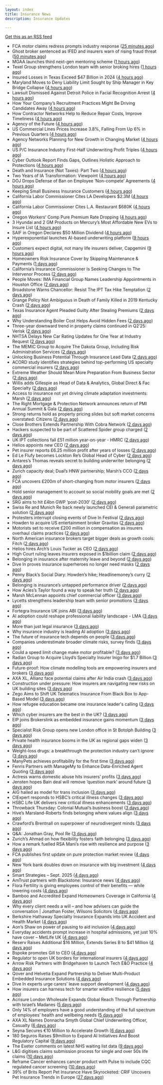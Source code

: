 ```yaml
---
layout: index
title: Insurance News
description: Insurance Updates

---
```


[Get this as an RSS feed](/insurance.rss)

<!-- news_marker starts -->
- FCA motor claims redress prompts industry response ([25 minutes ago](https://www.insurancebusinessmag.com/uk/news/breaking-news/fca-motor-claims-redress-prompts-industry-response-550389.aspx))
- Ghost broker sentenced as IFED and insurers warn of rising fraud threat ([50 minutes ago](https://www.insurancebusinessmag.com/uk/news/breaking-news/ghost-broker-sentenced-as-ifed-and-insurers-warn-of-rising-fraud-threat-550387.aspx))
- MGAA launches third next-gen mentoring scheme ([1 hours ago](https://www.insurancebusinessmag.com/uk/news/breaking-news/mgaa-launches-third-nextgen-mentoring-scheme-550386.aspx))
- Texel Group strengthens London team with senior broking hires ([1 hours ago](https://www.insurancebusinessmag.com/uk/news/breaking-news/texel-group-strengthens-london-team-with-senior-broking-hires-550385.aspx))
- Insured Losses in Texas Exceed $47 Billion in 2024 ([4 hours ago](https://www.insurancejournal.com/magazines/mag-features/2025/09/22/839638.htm))
- Maryland Moves to Deny Liability Limit Sought by Ship Manager in Key Bridge Collapse ([4 hours ago](https://www.insurancejournal.com/magazines/mag-features/2025/09/22/839637.htm))
- Lawsuit Dismissed Against Detroit Police in Facial Recognition Arrest ([4 hours ago](https://www.insurancejournal.com/magazines/mag-features/2025/09/22/839636.htm))
- How Your Company’s Recruitment Practices Might Be Driving Candidates Away ([4 hours ago](https://www.insurancejournal.com/magazines/mag-features/2025/09/22/839635.htm))
- How Contractor Networks Help to Reduce Repair Costs, Improve Timeliness ([4 hours ago](https://www.insurancejournal.com/magazines/mag-features/2025/09/22/839634.htm))
- Agency of the Future ([4 hours ago](https://www.insurancejournal.com/magazines/mag-features/2025/09/22/839633.htm))
- US Commercial Lines Prices Increase 3.8%, Falling From Up 6% in Previous Quarters ([4 hours ago](https://www.insurancejournal.com/magazines/mag-features/2025/09/22/839632.htm))
- Agency Networks Planning for New Growth in Changing Market ([4 hours ago](https://www.insurancejournal.com/magazines/mag-features/2025/09/22/839630.htm))
- US P/C Insurance Industry First-Half Underwriting Profit Triples ([4 hours ago](https://www.insurancejournal.com/magazines/mag-features/2025/09/22/839628.htm))
- Cyber Outlook Report Finds Gaps, Outlines Holistic Approach to Protections ([4 hours ago](https://www.insurancejournal.com/magazines/mag-features/2025/09/22/839627.htm))
- Death and Insurance (Not Taxes): Part Two ([4 hours ago](https://www.insurancejournal.com/magazines/mag-features/2025/09/22/839626.htm))
- Two Years of IA Transformation: Viewpoint ([4 hours ago](https://www.insurancejournal.com/magazines/mag-features/2025/09/22/839625.htm))
- DOJ Drops Defense of Ban on Employee ‘Non-compete’ Agreements ([4 hours ago](https://www.insurancejournal.com/magazines/mag-features/2025/09/22/839624.htm))
- Keeping Small Business Insurance Customers ([4 hours ago](https://www.insurancejournal.com/magazines/mag-editorsnote/2025/09/22/839622.htm))
- California Labor Commissioner Cites LA Developers $2.3M ([4 hours ago](https://www.insurancejournal.com/magazines/mag-features/2025/09/22/839621.htm))
- California Labor Commissioner Cites L.A. Restaurant $680K ([4 hours ago](https://www.insurancejournal.com/magazines/mag-features/2025/09/22/839620.htm))
- Oregon Workers’ Comp Pure Premium Rate Dropping ([4 hours ago](https://www.insurancejournal.com/magazines/mag-features/2025/09/22/839619.htm))
- 3 Hyundai and 2 GM Products on Mercury’s Most Affordable New EVs to Insure List ([4 hours ago](https://www.insurancejournal.com/magazines/mag-features/2025/09/22/839618.htm))
- SAIF in Oregon Declares $50 Million Dividend ([4 hours ago](https://www.insurancejournal.com/magazines/mag-features/2025/09/22/839617.htm))
- Hyperexponential launches AI-based underwriting platform ([9 hours ago](https://www.dig-in.com/news/hyperexponential-launches-ai-based-underwriting-platform))
- Customers expect digital, not many life insurers deliver, Capgemini ([9 hours ago](https://www.dig-in.com/news/customers-expect-digital-not-many-life-insurers-deliver-capgemini))
- Homeowners Risk Insurance Cover by Skipping Maintenance & Payments ([1 days ago](https://insurance-edge.net/2025/09/20/homeowners-risk-insurance-cover-by-skipping-maintenance-payments/))
- California’s Insurance Commissioner Is Seeking Changes to The Intervenor Process ([2 days ago](https://www.insurancejournal.com/news/west/2025/09/19/839886.htm))
- People Moves: IMA Financial Group Names Leadership Appointments in Houston Office ([2 days ago](https://www.insurancejournal.com/news/southcentral/2025/09/19/839874.htm))
- Broadstone Warns Chancellor: Resist The IPT Tax Hike Temptation ([2 days ago](https://insurance-edge.net/2025/09/19/broadstone-warns-chancellor-resist-the-ipt-tax-hike-temptation/))
- Grange Policy Not Ambiguous in Death of Family Killed in 2019 Kentucky Crash ([2 days ago](https://www.insurancejournal.com/news/southeast/2025/09/19/839863.htm))
- Texas Insurance Agent Pleaded Guilty After Stealing Premiums ([2 days ago](https://www.insurancejournal.com/news/southcentral/2025/09/19/839861.htm))
- Why Understanding Boiler Cost Helps Avoid Hidden Fees ([2 days ago](https://insurance-edge.net/2025/09/19/why-understanding-boiler-cost-helps-avoid-hidden-fees/))
- Three-year downward trend in property claims continued in Q2’25: Verisk ([2 days ago](https://www.reinsurancene.ws/three-year-downward-trend-in-property-claims-continued-in-q225-verisk/))
- NHTSA Delays New Car Rating Updates for One Year at Industry Request ([2 days ago](https://www.insurancejournal.com/news/national/2025/09/19/839852.htm))
- The MEMIC Group to Acquire The Dakota Group, Including Risk Administration Services ([2 days ago](https://www.insurancejournal.com/news/midwest/2025/09/19/839856.htm))
- Unlocking Business Potential Through Insurance Lead Data ([2 days ago](https://insurance-edge.net/2025/09/19/unlocking-business-potential-through-insurance-lead-data/))
- ACORD study identifies strategies behind top-performing US specialty commercial insurers ([2 days ago](https://www.reinsurancene.ws/acord-study-identifies-strategies-behind-top-performing-us-specialty-commercial-insurers/))
- Extreme Weather Should Mean More Preparation From Business Sector ([2 days ago](https://insurance-edge.net/2025/09/19/extreme-weather-should-mean-more-preparation-from-business-sector/))
- Willis adds Gillespie as Head of Data & Analytics, Global Direct & Fac Specialty ([2 days ago](https://www.reinsurancene.ws/willis-adds-gillespie-as-head-of-data-analytics-global-direct-fac-specialty/))
- Access to insurance not yet driving climate adaptation investments: Marsh ([2 days ago](https://www.reinsurancene.ws/access-to-insurance-not-yet-driving-climate-adaptation-investments-marsh/))
- The Right Mortgage & Protection Network announces return of PMI Annual Summit & Gala ([2 days ago](https://ifamagazine.com/the-right-mortgage-protection-network-announces-return-of-pmi-annual-summit-gala/))
- Strong returns hold as property pricing slides but soft market concerns overstated: Citizens ([2 days ago](https://www.reinsurancene.ws/strong-returns-hold-as-property-pricing-slides-but-soft-market-concerns-overstated-citizens/))
- Close Brothers Extends Partnership With Cobra Network ([2 days ago](https://insurance-edge.net/2025/09/19/close-brothers-extends-partnership-with-cobra-network/))
- Hackers suspected to be part of Scattered Spider group charged ([2 days ago](https://www.insurancebusinessmag.com/uk/news/cyber/hackers-suspected-to-be-part-of-scattered-spider-group-charged-550292.aspx))
- UK IPT collections fall £51 million year-on-year - HMRC ([2 days ago](https://www.insurancebusinessmag.com/uk/news/breaking-news/uk-ipt-collections-fall-51-million-yearonyear--hmrc-550290.aspx))
- Helios appoints new CEO ([2 days ago](https://www.insurancebusinessmag.com/uk/news/breaking-news/helios-appoints-new-ceo-550289.aspx))
- Pet insurer reports £6.25 million profit after years of losses ([2 days ago](https://www.insurancebusinessmag.com/uk/news/breaking-news/pet-insurer-reports-6-25-million-profit-after-years-of-losses-550288.aspx))
- Ed Le Flufy becomes Lockton Re’s Global Head of Cyber ([2 days ago](https://www.reinsurancene.ws/ed-le-flufy-becomes-lockton-res-global-head-of-cyber/))
- Antares’s Thomas reveals secret to building underwriter belonging ([2 days ago](https://www.postonline.co.uk/people/7959059/antares%E2%80%99s-thomas-reveals-secret-to-building-underwriter-belonging))
- Zurich capacity deal; Dual’s HNW partnership; Marsh’s CCO ([2 days ago](https://www.postonline.co.uk/news/7959062/zurich-capacity-deal-dual%E2%80%99s-hnw-partnership-marsh%E2%80%99s-cco))
- FCA uncovers £200m of short-changing from motor insurers ([2 days ago](https://www.postonline.co.uk/news/7959067/fca-uncovers-%C2%A3200m-of-short-changing-from-motor-insurers))
- Hold senior management to account so social mobility goals are met ([2 days ago](https://www.postonline.co.uk/news/7959058/hold-senior-management-to-account-so-social-mobility-goals-are-met))
- SRG aims to hit £4bn GWP ‘post-2030’ ([2 days ago](https://www.postonline.co.uk/broker/7959060/srg-aims-to-hit-%C2%A34bn-gwp-%E2%80%98post-2030%E2%80%99))
- Swiss Re and Munich Re back newly launched CEI & Generali parametric solution ([2 days ago](https://www.reinsurancene.ws/swiss-re-and-munich-re-back-newly-launched-cei-generali-parametric-solution/))
- Protesters interrupt closing events of Dive In Festival ([2 days ago](https://www.postonline.co.uk/lloyd%E2%80%99slondon/7959065/protesters-interrupt-closing-events-of-dive-in-festival))
- Howden to acquire US entertainment broker Gravitas ([2 days ago](https://www.reinsurancene.ws/howden-to-acquire-us-entertainment-broker-gravitas/))
- Motorists set to receive £200 million in compensation as insurers overhaul claims practices ([2 days ago](https://www.insurancebusinessmag.com/uk/news/auto-motor/motorists-set-to-receive-200-million-in-compensation-as-insurers-overhaul-claims-practices-550282.aspx))
- North American insurance brokers target bigger deals as growth cools: Fitch ([2 days ago](https://www.reinsurancene.ws/north-american-insurance-brokers-target-bigger-deals-as-growth-cools-fitch/))
- Helios hires Arch’s Louis Tucker as CEO ([2 days ago](https://www.reinsurancene.ws/helios-hires-archs-louis-tucker-as-ceo/))
- High Court ruling leaves insurers exposed in $1billion claim ([2 days ago](https://www.insurancebusinessmag.com/uk/news/breaking-news/high-court-ruling-leaves-insurers-exposed-in-1billion-claim-550311.aspx))
- Belonging in insurance after maternity leave and beyond ([2 days ago](https://www.postonline.co.uk/claims/7958185/belonging-in-insurance-after-maternity-leave-and-beyond))
- Dive In proves insurance superheroes no longer need masks ([2 days ago](https://www.postonline.co.uk/people/7958972/dive-in-proves-insurance-superheroes-no-longer-need-masks))
- Penny Black’s Social Diary: Howden’s hike; Headlinemoney’s curry ([2 days ago](https://www.postonline.co.uk/people/7958898/penny-black%E2%80%99s-social-diary-howden%E2%80%99s-hike-headlinemoney%E2%80%99s-curry))
- Belonging is insurance’s untapped performance driver ([2 days ago](https://www.postonline.co.uk/broker/7958271/belonging-is-insurance%E2%80%99s-untapped-performance-driver))
- How Acies’s Taylor found a way to speak her truth ([2 days ago](https://www.postonline.co.uk/commercial/7958176/how-acies%E2%80%99s-taylor-found-a-way-to-speak-her-truth))
- Marsh McLennan appoints chief commercial officer ([3 days ago](https://www.insurancebusinessmag.com/uk/news/breaking-news/marsh-mclennan-appoints-chief-commercial-officer-550241.aspx))
- Lycetts strengthens leadership team with senior promotions ([3 days ago](https://www.insurancebusinessmag.com/uk/news/breaking-news/lycetts-strengthens-leadership-team-with-senior-promotions-550240.aspx))
- Fortegra Insurance UK joins ABI ([3 days ago](https://www.insurancebusinessmag.com/uk/news/breaking-news/fortegra-insurance-uk-joins-abi-550238.aspx))
- AI adoption could reshape professional liability landscape - LMA ([3 days ago](https://www.insurancebusinessmag.com/uk/news/professional-liability/ai-adoption-could-reshape-professional-liability-landscape--lma-550237.aspx))
- More than just legal insurance ([3 days ago](https://www.insurancebusinessmag.com/uk/news/legal-insights/more-than-just-legal-insurance-550046.aspx))
- Why insurance industry is leading AI adoption ([3 days ago](https://www.dig-in.com/opinion/why-insurance-industry-is-leading-ai-adoption))
- The future of insurance tech depends on people ([3 days ago](https://www.dig-in.com/opinion/the-future-of-insurance-tech-depends-on-people))
- Companies underestimate broader climate risks, survey finds ([3 days ago](https://www.dig-in.com/articles/companies-underestimate-broader-climate-risks-survey-finds))
- Could a speed limit change make motor profitable? ([3 days ago](https://www.insurancebusinessmag.com/uk/news/breaking-news/could-a-speed-limit-change-make-motor-profitable-550189.aspx))
- Radian Group to Acquire Lloyd’s Specialty Insurer Inigo for $1.7 Billion ([3 days ago](https://www.insurtechinsights.com/radian-group-to-acquire-lloyds-specialty-insurer-inigo-for-1-7-billion/))
- Future-proof: How climate modelling tools are empowering insurers and brokers ([3 days ago](https://www.insurancebusinessmag.com/uk/news/breaking-news/futureproof-how-climate-modelling-tools-are-empowering-insurers-and-brokers-550166.aspx))
- AXA XL, Allianz face potential claims after Air India crash ([3 days ago](https://www.insurancebusinessmag.com/uk/news/breaking-news/axa-xl-allianz-face-potential-claims-after-air-india-crash-550157.aspx))
- Construction under pressure: How insurers are navigating new risks on UK building sites ([3 days ago](https://www.insurancebusinessmag.com/uk/news/construction-engineering/construction-under-pressure-how-insurers-are-navigating-new-risks-on-uk-building-sites-550153.aspx))
- Zego Aims to Shift UK Telematics Insurance From Black Box to App-Based Model ([3 days ago](https://thefintechtimes.com/zego-aims-to-shift-uk-telematics-insurance-from-black-box-to-app-based-model/))
- How refugee education became one insurance leader's calling ([3 days ago](https://www.insurancebusinessmag.com/uk/news/breaking-news/how-refugee-education-became-one-insurance-leaders-calling-550016.aspx))
- Which cyber insurers are the best in the UK? ([3 days ago](https://www.insurancebusinessmag.com/uk/news/cyber/which-cyber-insurers-are-the-best-in-the-uk-550152.aspx))
- EIP joins Brokerslink as embedded insurance gains momentum ([3 days ago](https://www.insurancebusinessmag.com/uk/news/breaking-news/eip-joins-brokerslink-as-embedded-insurance-gains-momentum-550125.aspx))
- Specialist Risk Group opens new London office in St Botolph Building ([3 days ago](https://www.insurancebusinessmag.com/uk/news/breaking-news/specialist-risk-group-opens-new-london-office-in-st-botolph-building-550126.aspx))
- Private health insurance booms in the UK as regional gaps widen ([3 days ago](https://www.insurancebusinessmag.com/uk/news/life-insurance/private-health-insurance-booms-in-the-uk-as-regional-gaps-widen-550114.aspx))
- Weight-loss drugs: a breakthrough the protection industry can’t ignore ([3 days ago](https://ifamagazine.com/weight-loss-drugs-a-breakthrough-the-protection-industry-cant-ignore/))
- ManyPets achieves profitability for the first time ([3 days ago](https://www.postonline.co.uk/personal/7959057/manypets-achieves-profitability-for-the-first-time))
- Fenris Partners with ManageMy to Enhance Data-Enriched Agent Quoting ([3 days ago](https://www.insurtechinsights.com/fenris-partners-with-managemy-to-enhance-data-enriched-agent-quoting/))
- Actress warns domestic abuse hits insurers’ profits ([3 days ago](https://www.postonline.co.uk/news/7959054/actress-warns-domestic-abuse-hits-insurers%E2%80%99-profits))
- Jensten hopes Bain deal will remove ‘question mark’ around future ([3 days ago](https://www.postonline.co.uk/broker/7959052/jensten-hopes-bain-deal-will-remove-%E2%80%98question-mark%E2%80%99-around-future))
- AIG hailed as model for trans inclusion ([3 days ago](https://www.postonline.co.uk/people/7959056/aig-hailed-as-model-for-trans-inclusion))
- CIExpert responds to HSBC’s critical illness changes ([3 days ago](https://ifamagazine.com/ciexpert-responds-to-hsbcs-critical-illness-changes/))
- HSBC Life UK delivers new critical illness enhancements ([3 days ago](https://ifamagazine.com/hsbc-life-uk-delivers-new-critical-illness-enhancements/))
- Throwback Thursday: Colonial Mutual’s business boost ([3 days ago](https://www.postonline.co.uk/commercial/7956766/throwback-thursday-colonial-mutual%E2%80%99s-business-boost))
- Hive’s Marsland-Roberts finds belonging where values align ([3 days ago](https://www.postonline.co.uk/people/7958147/hive%E2%80%99s-marsland-roberts-finds-belonging-where-values-align))
- Crawford’s Brentnall on superpower of neurodivergent minds ([3 days ago](https://www.postonline.co.uk/claims/7958194/crawford%E2%80%99s-brentnall-on-superpower-of-neurodivergent-minds))
- Q&A: Jonathan Gray, Pool Re ([3 days ago](https://www.postonline.co.uk/commercial/7958314/qa-jonathan-gray-pool-re))
- Zurich’s Ahmad on how flexibility fosters faith belonging ([3 days ago](https://www.postonline.co.uk/people/7958121/zurich%E2%80%99s-ahmad-on-how-flexibility-fosters-faith-belonging))
- How a remark fuelled RSA Mani’s rise with resilience and purpose ([3 days ago](https://www.postonline.co.uk/commercial/7958173/how-a-racist-remark-fuelled-rsa-mani%E2%80%99s-rise-with-resilience-and-purpose))
- FCA publishes first update on pure protection market review ([4 days ago](https://www.insurancebusinessmag.com/uk/news/breaking-news/fca-publishes-first-update-on-pure-protection-market-review-550093.aspx))
- New York bank doubles down on insurance with big investment ([4 days ago](https://www.dig-in.com/news/new-york-bank-doubles-down-on-insurance-with-big-investment))
- Smart Strategies – Sept. 2025 ([4 days ago](https://www.dig-in.com/news/smart-insurance-strategies-sept-2025))
- AmTrust partners with Blackstone: Insurance news ([4 days ago](https://www.dig-in.com/news/amtrust-partners-with-blackstone-insurance-news))
- Flora Fertility is giving  employees  control of their benefits — while  lowering costs ([4 days ago](https://www.dig-in.com/news/flora-fertility-introduces-individual-fertility-benefits))
- Bamboo and Accredited Expand Homeowners Coverage in California ([4 days ago](https://www.insurtechinsights.com/bamboo-and-accredited-expand-homeowners-coverage-in-california/))
- Why every client needs a will – and how advisers can guide the conversation | Jonathan Foster, Wilsons Solicitors ([4 days ago](https://ifamagazine.com/why-every-client-needs-a-will-and-how-advisers-can-guide-the-conversation-jonathan-foster-wilsons-solicitors/))
- Berkshire Hathaway Specialty Insurance Expands into UK Accident and Health Market ([4 days ago](https://www.insurtechinsights.com/berkshire-hathaway-specialty-insurance-expands-into-uk-accident-and-health-market/))
- Aon’s Shaw on power of pausing to aid inclusion ([4 days ago](https://www.postonline.co.uk/lloyd%E2%80%99slondon/7959050/aon%E2%80%99s-shaw-tells-men-to-%E2%80%98shut-their-mouths%E2%80%99-to-aid-inclusion))
- Everyday accidents prompt increase in hospital admissions, yet just 10% have cover – MetLife UK ([4 days ago](https://ifamagazine.com/everyday-accidents-prompt-increase-in-hospital-admissions-yet-just-10-have-cover/))
- Reserv Raises Additional $16 Million, Extends Series B to $41 Million ([4 days ago](https://www.insurtechinsights.com/reserv-raises-additional-16-million-extends-series-b-to-41-million/))
- Bspoke promotes Gill to CEO ([4 days ago](https://www.postonline.co.uk/news/7959051/bspoke-promotes-gill-to-ceo))
- Regulator to open UK borders for international insurers ([4 days ago](https://www.postonline.co.uk/news/7959049/regulator-to-open-uk-borders-for-international-insurers))
- Arrow Risk Partners with Bridgehaven to Launch Tech E&O Practice ([4 days ago](https://www.insurtechinsights.com/arrow-risk-partners-with-bridgehaven-to-launch-tech-eo-practice/))
- Qover and Helvetia Expand Partnership to Deliver Multi-Product Embedded Insurance Solutions ([4 days ago](https://www.insurtechinsights.com/qover-and-helvetia-expand-partnership-to-deliver-multi-product-embedded-insurance-solutions/))
- Dive In experts urge carers’ leave support development ([4 days ago](https://www.postonline.co.uk/people/7959048/dive-in-experts-urge-carers%E2%80%99-leave-support-development))
- How insurers can harness tech for smarter wildfire resilience ([5 days ago](https://www.dig-in.com/opinion/how-insurers-can-harness-tech-for-smarter-wildfire-resilience))
- Acrisure London Wholesale Expands Global Reach Through Partnership with Israel’s Madanes ([5 days ago](https://www.insurtechinsights.com/acrisure-london-wholesale-expands-global-reach-through-partnership-with-israels-madanes/))
- Only 14% of employers have a good understanding of the full spectrum of employees’ health and wellbeing needs ([5 days ago](https://ifamagazine.com/only-14-of-employers-have-a-good-understanding-of-the-full-spectrum-of-employees-health-and-wellbeing-needs/))
- AXA XL Names Donnacha Smyth Global Chief Underwriting Officer, Casualty ([6 days ago](https://www.insurtechinsights.com/axa-xl-names-donnacha-smyth-global-chief-underwriting-officer-casualty/))
- Seyna Secures €10 Million to Accelerate Growth ([6 days ago](https://www.insurtechinsights.com/seyna-secures-e10-million-to-accelerate-growth/))
- 180 Seguros Raises $9million to Expand AI Initiatives And Boost Regulatory Capital ([9 days ago](https://thefintechtimes.com/180-seguros-raises-9m-to-expand-ai-initiatives-and-boost-regulatory-capital/))
- The Exeter comments on latest NHS waiting list data ([9 days ago](https://ifamagazine.com/the-exeter-comments-on-latest-nhs-waiting-list-data/))
- L&G digitises claims submission process for single and over 50s life claims ([10 days ago](https://ifamagazine.com/lg-digitises-claims-submission-process-for-single-and-over-50s-life-claims/))
- Reframe Cancer enhances cancer product with Pulse to include CQC regulated cancer screening ([10 days ago](https://ifamagazine.com/reframe-cancer-enhances-cancer-product-with-pulse-to-include-cqc-regulated-cancer-screening/))
- 39% of Brits Report Pet Insurance Have Skyrocketed: CRIF Uncovers Pet Insurance Trends in Europe ([27 days ago](https://thefintechtimes.com/39-of-brits-report-pet-insurance-have-skyrocketed-crif-uncovers-pet-insurance-trends-in-europe/))

<!-- news_marker ends -->
